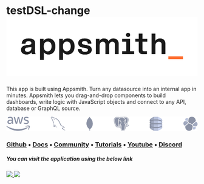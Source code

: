 # testDSL-change![](https://raw.githubusercontent.com/appsmithorg/appsmith/release/static/appsmith_logo_primary.png)

This app is built using Appsmith. Turn any datasource into an internal app in minutes. Appsmith lets you drag-and-drop components to build dashboards, write logic with JavaScript objects and connect to any API, database or GraphQL source.

![](https://raw.githubusercontent.com/appsmithorg/appsmith/release/static/images/integrations.png)

### [Github](https://github.com/appsmithorg/appsmith) • [Docs](https://docs.appsmith.com/?utm_source=github&utm_medium=social&utm_content=appsmith_docs&utm_campaign=null&utm_term=appsmith_docs) • [Community](https://community.appsmith.com/) • [Tutorials](https://github.com/appsmithorg/appsmith/tree/update/readme#tutorials) • [Youtube](https://www.youtube.com/appsmith) • [Discord](https://discord.gg/rBTTVJp)

##### You can visit the application using the below link

###### [![](https://assets.appsmith.com/git-sync/Buttons.svg) ](https://appsmith-git-gitsyncmaincanvasfix-get-appsmith.vercel.app/applications/62504ad1a78fb411e4621610/pages/62504ad1a78fb411e4621613) [![](https://assets.appsmith.com/git-sync/Buttons2.svg)](https://appsmith-git-gitsyncmaincanvasfix-get-appsmith.vercel.app/applications/62504ad1a78fb411e4621610/pages/62504ad1a78fb411e4621613/edit)
